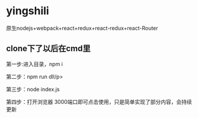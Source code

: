# yingshili
原生nodejs+webpack+react+redux+react-redux+react-Router
<h2>clone下了以后在cmd里</h2>
<p>第一步:进入目录，npm i</p>
<p>第二步：npm run dll/p>
<p>第三步：node index.js</p>
<p>第四步：打开浏览器 3000端口即可点击使用，只是简单实现了部分内容，会持续更新</p>
